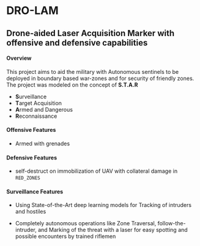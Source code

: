 # DRO-LAM
## Drone-aided Laser Acquisition Marker with offensive and defensive capabilities

#### Overview
This project aims to aid the military with Autonomous sentinels to be deployed in boundary based war-zones and for security of friendly zones. The project was modeled on the concept of **S.T.A.R**

- **S**urveillance
- **T**arget Acquisition
- **A**rmed and Dangerous
- **R**econnaissance

#### Offensive Features

- Armed with grenades

#### Defensive Features

- self-destruct on immobilization of UAV with collateral damage in `RED_ZONES`

#### Surveillance Features

- Using State-of-the-Art deep learning models for Tracking of intruders and hostiles

- Completely autonomous operations like Zone Traversal, follow-the-intruder, and Marking of the threat with a laser for easy spotting and possible encounters by trained riflemen
